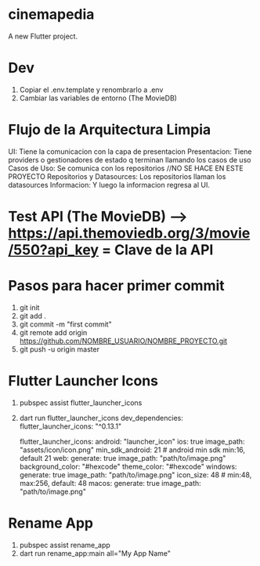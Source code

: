 # cinemapedia
A new Flutter project.

# Dev
1. Copiar el .env.template y renombrarlo a .env
2. Cambiar las variables de entorno (The MovieDB)

# Flujo de la Arquitectura Limpia
 UI: Tiene la comunicacion con la capa de presentacion
 Presentacion: Tiene providers o gestionadores de estado q terminan llamando los casos de uso
 Casos de Uso: Se comunica con los repositorios //NO SE HACE EN ESTE PROYECTO
 Repositorios y Datasources: Los repositorios llaman los datasources
 Informacion: Y luego la informacion regresa al UI.

# Test API (The MovieDB) --> https://api.themoviedb.org/3/movie/550?api_key = Clave de la API

# Pasos para hacer primer commit
1. git init
2. git add .
3. git commit -m "first commit"
4. git remote add origin https://github.com/NOMBRE_USUARIO/NOMBRE_PROYECTO.git
5. git push -u origin master

# Flutter Launcher Icons
1. pubspec assist flutter_launcher_icons
2. dart run flutter_launcher_icons
    dev_dependencies:
      flutter_launcher_icons: "^0.13.1"

    flutter_launcher_icons:
      android: "launcher_icon"
      ios: true
      image_path: "assets/icon/icon.png"
      min_sdk_android: 21 # android min sdk min:16, default 21
      web:
        generate: true
        image_path: "path/to/image.png"
        background_color: "#hexcode"
        theme_color: "#hexcode"
      windows:
        generate: true
        image_path: "path/to/image.png"
        icon_size: 48 # min:48, max:256, default: 48
      macos:
        generate: true
        image_path: "path/to/image.png"

# Rename App
1. pubspec assist rename_app
2. dart run rename_app:main all="My App Name"